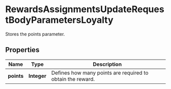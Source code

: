 

# RewardsAssignmentsUpdateRequestBodyParametersLoyalty

Stores the points parameter.

## Properties

| Name | Type | Description |
|------------ | ------------- | ------------- |
|**points** | **Integer** | Defines how many points are required to obtain the reward. |



